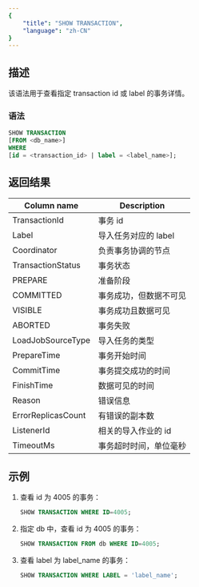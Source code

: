 ```yaml
---
{
    "title": "SHOW TRANSACTION",
    "language": "zh-CN"
}
---
```


<!--
Licensed to the Apache Software Foundation (ASF) under one
or more contributor license agreements.  See the NOTICE file
distributed with this work for additional information
regarding copyright ownership.  The ASF licenses this file
to you under the Apache License, Version 2.0 (the
"License"); you may not use this file except in compliance
with the License.  You may obtain a copy of the License at

  http://www.apache.org/licenses/LICENSE-2.0

Unless required by applicable law or agreed to in writing,
software distributed under the License is distributed on an
"AS IS" BASIS, WITHOUT WARRANTIES OR CONDITIONS OF ANY
KIND, either express or implied.  See the License for the
specific language governing permissions and limitations
under the License.
-->
## 描述

该语法用于查看指定 transaction id 或 label 的事务详情。

### 语法

```sql
SHOW TRANSACTION
[FROM <db_name>]
WHERE
[id = <transaction_id> | label = <label_name>];
```

## 返回结果

| Column name  | Description |
|---|---|
| TransactionId | 事务 id  | 
| Label | 导入任务对应的 label  | 
| Coordinator | 负责事务协调的节点  | 
| TransactionStatus | 事务状态  | 
| PREPARE | 准备阶段  | 
| COMMITTED | 事务成功，但数据不可见  | 
| VISIBLE | 事务成功且数据可见  | 
| ABORTED | 事务失败  | 
| LoadJobSourceType | 导入任务的类型  | 
| PrepareTime | 事务开始时间  | 
| CommitTime | 事务提交成功的时间  | 
| FinishTime | 数据可见的时间  | 
| Reason | 错误信息  | 
| ErrorReplicasCount | 有错误的副本数  | 
| ListenerId | 相关的导入作业的 id  | 
| TimeoutMs | 事务超时时间，单位毫秒  | 


## 示例

1. 查看 id 为 4005 的事务：

    ```sql
    SHOW TRANSACTION WHERE ID=4005;
    ```

2. 指定 db 中，查看 id 为 4005 的事务：

    ```sql
    SHOW TRANSACTION FROM db WHERE ID=4005;
    ```

3. 查看 label 为 label_name 的事务：

    ```sql
    SHOW TRANSACTION WHERE LABEL = 'label_name';
    ```

